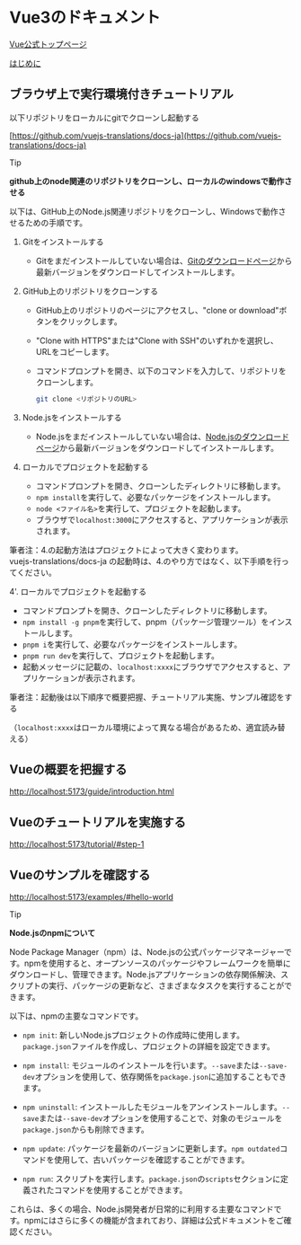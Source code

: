 # Vue3のドキュメント

[Vue公式トップページ](https://ja.vuejs.org/)

[はじめに](https://ja.vuejs.org/guide/introduction.html)

## ブラウザ上で実行環境付きチュートリアル

以下リポジトリをローカルにgitでクローンし起動する

[https://github.com/vuejs-translations/docs-ja](https://github.com/vuejs-translations/docs-ja)

> [!tip]
>
> **github上のnode関連のリポジトリをクローンし、ローカルのwindowsで動作させる**
>
> <!-- github上のnode関連のリポジトリをクローンし、ローカルのwindowsで動作させたいです。ステップバイステップで手順を教えてください。markdown形式で出力してください。 -->
> 以下は、GitHub上のNode.js関連リポジトリをクローンし、Windowsで動作させるための手順です。
>
> 1. Gitをインストールする
>    - Gitをまだインストールしていない場合は、[Gitのダウンロードページ](https://git-scm.com/downloads)から最新バージョンをダウンロードしてインストールします。
>
> 2. GitHub上のリポジトリをクローンする
>    - GitHub上のリポジトリのページにアクセスし、"clone or download"ボタンをクリックします。
>    - "Clone with HTTPS"または"Clone with SSH"のいずれかを選択し、URLをコピーします。
>    - コマンドプロンプトを開き、以下のコマンドを入力して、リポジトリをクローンします。
>
>         ```sh
>         git clone <リポジトリのURL>
>         ```
>
> 3. Node.jsをインストールする
>    - Node.jsをまだインストールしていない場合は、[Node.jsのダウンロードページ](https://nodejs.org/)から最新バージョンをダウンロードしてインストールします。
>
> 4. ローカルでプロジェクトを起動する
>    - コマンドプロンプトを開き、クローンしたディレクトリに移動します。
>    - `npm install`を実行して、必要なパッケージをインストールします。
>    - `node <ファイル名>`を実行して、プロジェクトを起動します。
>    - ブラウザで`localhost:3000`にアクセスすると、アプリケーションが表示されます。  
> <!-- 以上が、GitHub上のNode.js関連リポジトリをクローンし、Windowsで動作させるための手順です。 -->
>
> 筆者注：4.の起動方法はプロジェクトによって大きく変わります。  
> vuejs-translations/docs-ja の起動時は、4.のやり方ではなく、以下手順を行ってください。
>
> 4'. ローカルでプロジェクトを起動する
>
> - コマンドプロンプトを開き、クローンしたディレクトリに移動します。
> - `npm install -g pnpm`を実行して、pnpm（パッケージ管理ツール）をインストールします。
> - `pnpm i`を実行して、必要なパッケージをインストールします。
> - `pnpm run dev`を実行して、プロジェクトを起動します。
> - 起動メッセージに記載の、`localhost:xxxx`にブラウザでアクセスすると、アプリケーションが表示されます。  
>
> <!-- 以上が、GitHub上のNode.js関連リポジトリをクローンし、Windowsで動作させるための手順です。 -->

筆者注：起動後は以下順序で概要把握、チュートリアル実施、サンプル確認をする

（`localhost:xxxx`はローカル環境によって異なる場合があるため、適宜読み替える）

## Vueの概要を把握する

  [http://localhost:5173/guide/introduction.html](http://localhost:5173/guide/introduction.html)

## Vueのチュートリアルを実施する

  [http://localhost:5173/tutorial/#step-1](http://localhost:5173/tutorial/#step-1)

## Vueのサンプルを確認する

  [http://localhost:5173/examples/#hello-world](http://localhost:5173/examples/#hello-world)

> [!tip]
> <!-- nodeのnpmについて、概要と主要なコマンドを教えてください。markdown形式でお願いします。 -->
> **Node.jsのnpmについて**
>
> Node Package Manager（npm）は、Node.jsの公式パッケージマネージャーです。npmを使用すると、オープンソースのパッケージやフレームワークを簡単にダウンロードし、管理できます。Node.jsアプリケーションの依存関係解決、スクリプトの実行、パッケージの更新など、さまざまなタスクを実行することができます。
>
> 以下は、npmの主要なコマンドです。
>
> - `npm init`: 新しいNode.jsプロジェクトの作成時に使用します。`package.json`ファイルを作成し、プロジェクトの詳細を設定できます。
>
> - `npm install`: モジュールのインストールを行います。`--save`または`--save-dev`オプションを使用して、依存関係を`package.json`に追加することもできます。
>
> - `npm uninstall`: インストールしたモジュールをアンインストールします。`--save`または`--save-dev`オプションを使用することで、対象のモジュールを`package.json`からも削除できます。
>
> - `npm update`: パッケージを最新のバージョンに更新します。`npm outdated`コマンドを使用して、古いパッケージを確認することができます。
>
> - `npm run`: スクリプトを実行します。`package.json`の`scripts`セクションに定義されたコマンドを使用することができます。
>
> これらは、多くの場合、Node.js開発者が日常的に利用する主要なコマンドです。npmにはさらに多くの機能が含まれており、詳細は公式ドキュメントをご確認ください。
